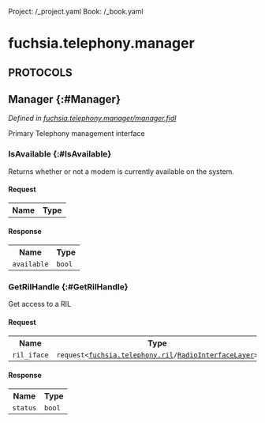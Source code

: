 Project: /_project.yaml
Book: /_book.yaml

# fuchsia.telephony.manager


## **PROTOCOLS**

## Manager {:#Manager}
*Defined in [fuchsia.telephony.manager/manager.fidl](https://fuchsia.googlesource.com/fuchsia/+/master/sdk/fidl/fuchsia.telephony.manager/manager.fidl#11)*

 Primary Telephony management interface

### IsAvailable {:#IsAvailable}

 Returns whether or not a modem is currently available on the system.

#### Request
<table>
    <tr><th>Name</th><th>Type</th></tr>
    </table>


#### Response
<table>
    <tr><th>Name</th><th>Type</th></tr>
    <tr>
            <td><code>available</code></td>
            <td>
                <code>bool</code>
            </td>
        </tr></table>

### GetRilHandle {:#GetRilHandle}

 Get access to a RIL

#### Request
<table>
    <tr><th>Name</th><th>Type</th></tr>
    <tr>
            <td><code>ril_iface</code></td>
            <td>
                <code>request&lt;<a class='link' href='../fuchsia.telephony.ril/index.html'>fuchsia.telephony.ril</a>/<a class='link' href='../fuchsia.telephony.ril/index.html#RadioInterfaceLayer'>RadioInterfaceLayer</a>&gt;</code>
            </td>
        </tr></table>


#### Response
<table>
    <tr><th>Name</th><th>Type</th></tr>
    <tr>
            <td><code>status</code></td>
            <td>
                <code>bool</code>
            </td>
        </tr></table>















